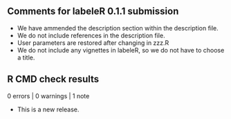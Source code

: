 ## Comments for labeleR 0.1.1 submission

* We have ammended the description section within the description file.
* We do not include references in the description file.
* User parameters are restored after changing in zzz.R
* We do not include any vignettes in labeleR, so we do not have to choose a title.


## R CMD check results

0 errors | 0 warnings | 1 note

* This is a new release.
